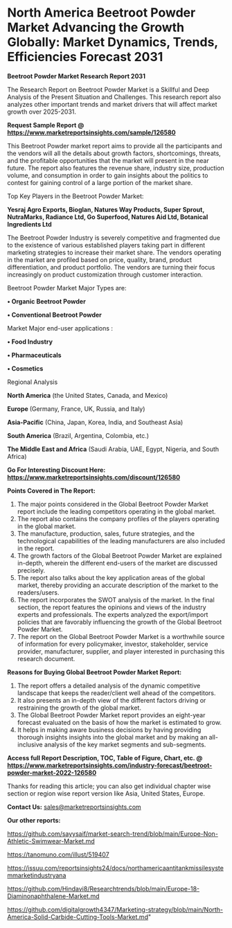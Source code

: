 # North America Beetroot Powder Market Advancing the Growth Globally: Market Dynamics, Trends, Efficiencies Forecast 2031

<strong>Beetroot Powder Market Research Report 2031</strong>

The Research Report on Beetroot Powder Market is a Skillful and Deep Analysis of the Present Situation and Challenges. This research report also analyzes other important trends and market drivers that will affect market growth over 2025-2031.

<strong>Request Sample Report @ <a href=https://www.marketreportsinsights.com/sample/126580>https://www.marketreportsinsights.com/sample/126580</a></strong>

This Beetroot Powder market report aims to provide all the participants and the vendors will all the details about growth factors, shortcomings, threats, and the profitable opportunities that the market will present in the near future. The report also features the revenue share, industry size, production volume, and consumption in order to gain insights about the politics to contest for gaining control of a large portion of the market share.

Top Key Players in the Beetroot Powder Market:

<strong>Yesraj Agro Exports, Bioglan, Natures Way Products, Super Sprout, NutraMarks, Radiance Ltd, Go Superfood, Natures Aid Ltd, Botanical Ingredients Ltd</strong>

The Beetroot Powder Industry is severely competitive and fragmented due to the existence of various established players taking part in different marketing strategies to increase their market share. The vendors operating in the market are profiled based on price, quality, brand, product differentiation, and product portfolio. The vendors are turning their focus increasingly on product customization through customer interaction.

Beetroot Powder Market Major Types are:

<strong>• Organic Beetroot Powder

• Conventional Beetroot Powder</strong>

Market Major end-user applications :

<strong>• Food Industry

• Pharmaceuticals

• Cosmetics</strong>

Regional Analysis

</u><strong><b>North America</b></strong> (the United States, Canada, and Mexico)

<strong><b>Europe </b></strong>(Germany, France, UK, Russia, and Italy)

<strong><b>Asia-Pacific</b></strong> (China, Japan, Korea, India, and Southeast Asia)

<strong><b>South America</b></strong> (Brazil, Argentina, Colombia, etc.)

<strong><b>The Middle East and Africa</b></strong> (Saudi Arabia, UAE, Egypt, Nigeria, and South Africa)

<strong>Go For Interesting Discount Here: <a href=https://www.marketreportsinsights.com/discount/126580>https://www.marketreportsinsights.com/discount/126580</a></strong>

<strong>Points Covered in The Report:</strong>
<ol>
  <li>The major points considered in the Global Beetroot Powder Market report include the leading competitors operating in the global market.</li>
  <li>The report also contains the company profiles of the players operating in the global market.</li>
  <li>The manufacture, production, sales, future strategies, and the technological capabilities of the leading manufacturers are also included in the report.</li>
  <li>The growth factors of the Global Beetroot Powder Market are explained in-depth, wherein the different end-users of the market are discussed precisely.</li>
  <li>The report also talks about the key application areas of the global market, thereby providing an accurate description of the market to the readers/users.</li>
  <li>The report incorporates the SWOT analysis of the market. In the final section, the report features the opinions and views of the industry experts and professionals. The experts analyzed the export/import policies that are favorably influencing the growth of the Global Beetroot Powder Market.</li>
  <li>The report on the Global Beetroot Powder Market is a worthwhile source of information for every policymaker, investor, stakeholder, service provider, manufacturer, supplier, and player interested in purchasing this research document.</li>
</ol>
<strong>Reasons for Buying Global Beetroot Powder Market Report:</strong>

<ol>
  <li>The report offers a detailed analysis of the dynamic competitive landscape that keeps the reader/client well ahead of the competitors.</li>
  <li>It also presents an in-depth view of the different factors driving or restraining the growth of the global market.</li>
  <li>The Global Beetroot Powder Market report provides an eight-year forecast evaluated on the basis of how the market is estimated to grow.</li>
  <li>It helps in making aware business decisions by having providing thorough insights insights into the global market and by making an all-inclusive analysis of the key market segments and sub-segments.</li>
</ol>
<strong>Access full Report Description, TOC, Table of Figure, Chart, etc. @ <a href=https://www.marketreportsinsights.com/industry-forecast/beetroot-powder-market-2022-126580>https://www.marketreportsinsights.com/industry-forecast/beetroot-powder-market-2022-126580</a></strong>


Thanks for reading this article; you can also get individual chapter wise section or region wise report version like Asia, United States, Europe.

<strong>Contact Us:</strong>
sales@marketreportsinsights.com

<strong>Our other reports:</strong>

<a href=https://github.com/sayysaif/market-search-trend/blob/main/Europe-Non-Athletic-Swimwear-Market.md>https://github.com/sayysaif/market-search-trend/blob/main/Europe-Non-Athletic-Swimwear-Market.md</a>

<a href=https://tanomuno.com/illust/519407>https://tanomuno.com/illust/519407</a>

<a href=https://issuu.com/reportsinsights24/docs/northamericaantitankmissilesystemmarketindustryana>https://issuu.com/reportsinsights24/docs/northamericaantitankmissilesystemmarketindustryana</a>

<a href=https://github.com/Hindavi8/Researchtrends/blob/main/Europe-18-Diaminonaphthalene-Market.md>https://github.com/Hindavi8/Researchtrends/blob/main/Europe-18-Diaminonaphthalene-Market.md</a>

<a href=https://github.com/digitalgrowth4347/Marketing-strategy/blob/main/North-America-Solid-Carbide-Cutting-Tools-Market.md>https://github.com/digitalgrowth4347/Marketing-strategy/blob/main/North-America-Solid-Carbide-Cutting-Tools-Market.md</a>"

